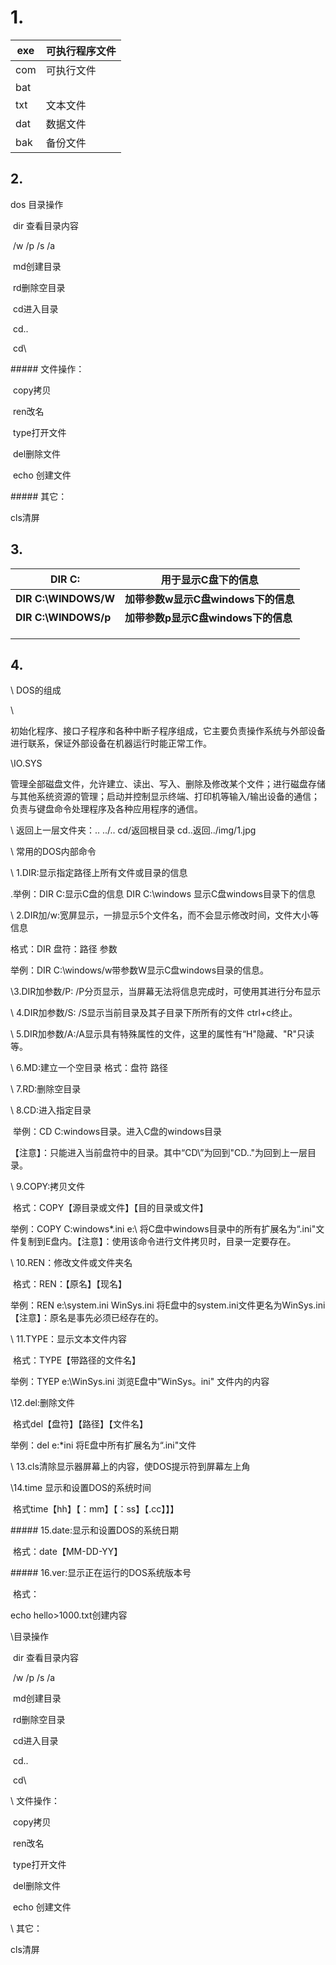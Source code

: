 # 1.

| exe  | 可执行程序文件 |
| ---- | -------------- |
| com  | 可执行文件     |
| bat  |                |
| txt  | 文本文件       |
| dat  | 数据文件       |
| bak  | 备份文件       |

## 2.

  dos 目录操作

​		dir 查看目录内容

​			/w	/p	/s	/a

​		md创建目录

​		rd删除空目录

​		cd进入目录

​					cd..

​					cd\



\##### 文件操作：

​		copy拷贝

​		ren改名

​		type打开文件

​		del删除文件

​		echo 创建文件

\##### 其它：

cls清屏


## 3.

| DIR C:               | 用于显示C盘下的信息                 |
| -------------------- | ----------------------------------- |
| **DIR C:\WINDOWS/W** | **加带参数w显示C盘windows下的信息** |
| **DIR C:\WINDOWS/p** | **加带参数p显示C盘windows下的信息** |
|                      |                                     |
|                      |                                     |
|                      |                                     |

## 4.

  \ DOS的组成

\

初始化程序、接口子程序和各种中断子程序组成，它主要负责操作系统与外部设备进行联系，保证外部设备在机器运行时能正常工作。

\IO.SYS

管理全部磁盘文件，允许建立、读出、写入、删除及修改某个文件；进行磁盘存储与其他系统资源的管理；启动并控制显示终端、打印机等输入/输出设备的通信；负责与键盘命令处理程序及各种应用程序的通信。





\ 返回上一层文件夹：..	../..	cd/返回根目录	cd..返回../img/1.jpg

\ 常用的DOS内部命令

\ 1.DIR:显示指定路径上所有文件或目录的信息	

.举例：DIR C:显示C盘的信息 DIR C:\windows 显示C盘windows目录下的信息

\ 2.DIR加/w:宽屏显示，一排显示5个文件名，而不会显示修改时间，文件大小等信息

格式：DIR 盘符：路径 参数

举例：DIR C:\windows/w带参数W显示C盘windows目录的信息。

\3.DIR加参数/P:	/P分页显示，当屏幕无法将信息完成时，可使用其进行分布显示

\ 4.DIR加参数/S: /S显示当前目录及其子目录下所所有的文件	ctrl+c终止。

\ 5.DIR加参数/A:/A显示具有特殊属性的文件，这里的属性有“H"隐藏、"R"只读等。

\ 6.MD:建立一个空目录	格式：盘符 路径

\ 7.RD:删除空目录

\ 8.CD:进入指定目录

​			举例：CD C:windows目录。进入C盘的windows目录

【注意】：只能进入当前盘符中的目录。其中“CD\”为回到"CD.."为回到上一层目录。

\ 9.COPY:拷贝文件

​		格式：COPY【源目录或文件】【目的目录或文件】

举例：COPY C:windows\*.ini e:\	将C盘中windows目录中的所有扩展名为“.ini"文件复制到E盘内。【注意】：使用该命令进行文件拷贝时，目录一定要存在。

\ 10.REN：修改文件或文件夹名

​	格式：REN：【原名】【现名】

举例：REN e:\system.ini WinSys.ini	将E盘中的system.ini文件更名为WinSys.ini【注意】：原名是事先必须已经存在的。

\ 11.TYPE：显示文本文件内容

​	格式：TYPE【带路径的文件名】

举例：TYEP e:\WinSys.ini  浏览E盘中”WinSys。ini" 文件内的内容

\12.del:删除文件

​	格式del【盘符】【路径】【文件名】

举例：del e:\*ini 将E盘中所有扩展名为“.ini"文件

\ 13.cls清除显示器屏幕上的内容，使DOS提示符到屏幕左上角

\14.time 显示和设置DOS的系统时间

​	格式time【hh】【：mm】【：ss】【.cc】】】

\##### 15.date:显示和设置DOS的系统日期

​	格式：date【MM-DD-YY】

\##### 16.ver:显示正在运行的DOS系统版本号

​	格式：

echo hello>1000.txt创建内容

\目录操作

​		dir 查看目录内容

​			/w	/p	/s	/a

​		md创建目录

​		rd删除空目录

​		cd进入目录

​					cd..

​					cd\



\ 文件操作：

​		copy拷贝

​		ren改名

​		type打开文件

​		del删除文件

​		echo 创建文件

\ 其它：

cls清屏
